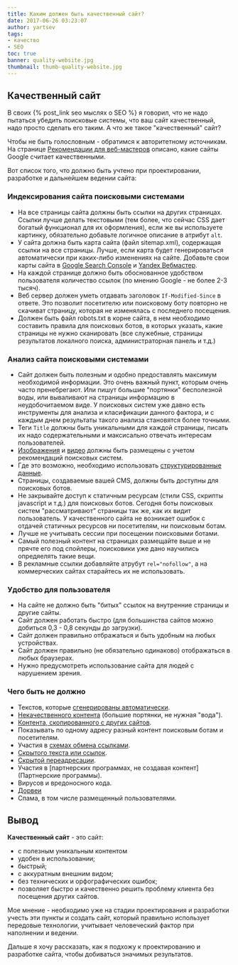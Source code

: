 ```yaml
---
title: Каким должен быть качественный сайт?
date: 2017-06-26 03:23:07
author: yartsev
tags:
- качество
- SEO
toc: true
banner: quality-website.jpg
thumbnail: thumb-quality-website.jpg
---
```


## Качественный сайт

В своих {% post_link seo мыслях о SEO %} я говорил, что не надо пытаться убедить поисковые системы, что ваш сайт качественный, надо просто сделать его таким. А что же такое "качественный" cайт?
<!-- more -->
Чтобы не быть голословным - обратимся к авторитетному источникам. На странице [Рекомендации для веб-мастеров](https://support.google.com/webmasters/answer/35769?hl=ru) описано, какие сайты Google считает качественными.

Вот список того, что должно быть учтено при проектировании, разработке и дальнейшем ведении сайта:

### Индексирования сайта поисковыми системами
* На все страницы сайта должны быть ссылки на других страницах. Ссылки лучше делать текстовыми (тем более, что сейчас CSS дает богатый функционал для их оформления), если же вы используете картинку, обязательно добавьте логичное описание в атрибут ``alt``.
* У сайта должна быть карта сайта (файл sitemap.xml), содержащая ссылки на все страницы. Лучше, если карта будет генерироваться автоматически при каких-либо изменениях на сайте. Добавьте свои карты сайта в [Google Search Console](https://www.google.com/webmasters/) и [Yandex Вебмастер](https://webmaster.yandex.ru).
* На каждой странице должно быть обоснованное удобством пользователя количество ссылок (по мнению Google - не более 2-3 тысяч).
* Веб сервер должен уметь отдавать заголовок ``If-Modified-Since`` в ответе. Это позволит посетителю или поисковому боту повторно не скачиват страницу, которая не изменялась с последнего посещения.
* Должен быть файл robots.txt в корне сайта, в нем необходимо составить правила для поисковых ботов, в которых указать, какие страницы не нужно сканировать (все служебные, страницы результатов локалного поиска, администраторная панель и т.д.)

### Анализ сайта поисковыми системами
* Сайт должен быть полезным и одобно предоставлять максимум необходимой информации. Это очень важный пункт, которым очень часто пренебрегают. Или пишут большие "портянки" бесполезной воды, или вываливают на страницы информацию в неудобочитаемом виде. У поисковых систем уже давно есть инструменты для анализа и класификации данного фактора, и с каждым днем результаты такого анализа становятся более точными. 
* Теги ``Title`` должны быть уникальными для каждой страницы, писать их надо содержательными и максисально отвечать интересам пользователей.
* [Изображения](https://support.google.com/webmasters/answer/114016) и [видео](https://support.google.com/webmasters/answer/156442) должны быть размещены с учетом рекомендаций поисковых систем.
* Где это возможно, необходимо использовать [структурированные данные](https://ru.wikipedia.org/wiki/Schema.org).
* Страницы, создаваемые вашей CMS, должны быть доступны для поисковых ботов.
* Не закрывайте доступ к статичным ресурсам (стили CSS, скрипты javascript и т.д.) для поисковых ботов. Сегодня боты поисковых систем "рассматривают" страницы так же, как их видит пользователь. У качественного сайта не возникает ошибок с отдачей статичных ресурсов ни посетителям, ни поисковым ботам.
* Лучше не учитывать сессии при посещении поисковыми ботами.
* Самый полезный контент на страницах размещайте выше и не прячте его под спойлеры, поисковики уже дано научились опредяелять такие вещи.
* В рекламные ссылки добавляйте атрубут ``rel="nofollow"``, а на коммерческих сайтах старайтесь их не использовать.

### Удобство для пользователя

* На сайте не должно быть "битых" ссылок на внутренние страницы и другие сайты.
* Сайт должен работать быстро (для большинства сайтов можно добиться 0,3 - 0,8 секунды до загрузки).
* Сайт должен правильно отбражаться и быть удобным на любых устройствах.
* Сайт должен правильно (не обязательно одинаково) отображаться в любых браузерах.
* Нужно предусмотреть использование сайта для людей с нарушением зрения.

### Чего быть не должно

* Текстов, которые [сгенерированы автоматически](https://support.google.com/webmasters/answer/2721306).
* [Некачественного контента](https://support.google.com/webmasters/answer/66361) (большие портянки, не нужная "вода").
* [Контента, скопированного с других сайтов](https://support.google.com/webmasters/answer/2721312).
* Показывать по одному адресу разный контент поисковым ботам и посетителям.
* Участия в [схемах обмена ссылками](https://support.google.com/webmasters/answer/66356).
* [Скрытого текста или ссылок](https://support.google.com/webmasters/answer/66353).
* [Скрытой переадресации](https://support.google.com/webmasters/answer/2721217).
* Участия в [партнерских программах, не создавая контент](Партнерские программы).
* Вирусов и вредоносного кода.
* [Дорвеи](https://support.google.com/webmasters/answer/2721311)
* Спама, в том числе размещенный пользователями.

## Вывод

**Качественный сайт** - это сайт:

* с полезным уникальным контентом
* удобен в использовании;
* быстрый;
* с аккуратным внешним видом;
* без технических и орфографических ошибок;
* позволяет быстро и качественно решить проблему клиента без посещения других сайтов.

Мое мнение - необходимо уже на стадии проектирования и разработки учесть эти пункты и создать сайт, который правильно использует передовые технологии, учитывает человеческий фактор при наполнении и ведении.

Дальше я хочу рассказать, как я подхожу к проектированию и разработке сайта, чтобы добиваться значимых результатов.